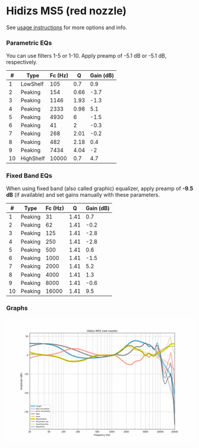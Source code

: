 # Hidizs MS5 (red nozzle)
See [usage instructions](https://github.com/jaakkopasanen/AutoEq#usage) for more options and info.

### Parametric EQs
You can use filters 1-5 or 1-10. Apply preamp of -5.1 dB or -5.1 dB, respectively.

|   # | Type      |   Fc (Hz) |    Q |   Gain (dB) |
|-----|-----------|-----------|------|-------------|
|   1 | LowShelf  |       105 | 0.7  |         0.9 |
|   2 | Peaking   |       154 | 0.66 |        -3.7 |
|   3 | Peaking   |      1146 | 1.93 |        -1.3 |
|   4 | Peaking   |      2333 | 0.98 |         5.1 |
|   5 | Peaking   |      4930 | 6    |        -1.5 |
|   6 | Peaking   |        41 | 2    |        -0.3 |
|   7 | Peaking   |       268 | 2.01 |        -0.2 |
|   8 | Peaking   |       482 | 2.18 |         0.4 |
|   9 | Peaking   |      7434 | 4.04 |        -2   |
|  10 | HighShelf |     10000 | 0.7  |         4.7 |

### Fixed Band EQs
When using fixed band (also called graphic) equalizer, apply preamp of **-9.5 dB** (if available) and set gains manually with these parameters.

|   # | Type    |   Fc (Hz) |    Q |   Gain (dB) |
|-----|---------|-----------|------|-------------|
|   1 | Peaking |        31 | 1.41 |         0.7 |
|   2 | Peaking |        62 | 1.41 |        -0.2 |
|   3 | Peaking |       125 | 1.41 |        -2.8 |
|   4 | Peaking |       250 | 1.41 |        -2.8 |
|   5 | Peaking |       500 | 1.41 |         0.6 |
|   6 | Peaking |      1000 | 1.41 |        -1.5 |
|   7 | Peaking |      2000 | 1.41 |         5.2 |
|   8 | Peaking |      4000 | 1.41 |         1.3 |
|   9 | Peaking |      8000 | 1.41 |        -0.6 |
|  10 | Peaking |     16000 | 1.41 |         9.5 |

### Graphs
![](./Hidizs%20MS5%20(red%20nozzle).png)
